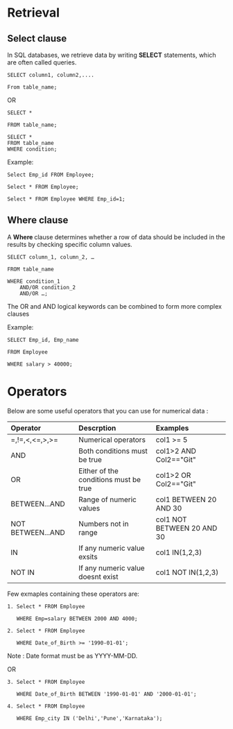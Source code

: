 # Retrieval

## Select clause 

In SQL databases, we retrieve data by writing <b>SELECT</b> statements, which are often called queries.
```
SELECT column1, column2,....

From table_name;
```
OR
```
SELECT * 

FROM table_name;

SELECT * 
FROM table_name 
WHERE condition;
```

Example:
```
Select Emp_id FROM Employee;

Select * FROM Employee;

Select * FROM Employee WHERE Emp_id=1;
```
## Where clause

A <b>Where </b>clause determines whether a row of data should be included in the results by checking specific column values.
```
SELECT column_1, column_2, …

FROM table_name

WHERE condition_1
    AND/OR condition_2
    AND/OR …;
```
The OR and AND logical keywords can be combined to form more complex clauses 

Example:
```
SELECT Emp_id, Emp_name

FROM Employee

WHERE salary > 40000;
```

# Operators

Below are some useful operators that you can use for numerical data :

| Operator | Descrption | Examples
|:---|:---|:---
=,!=,<,<=,>,>=| Numerical operators| col1 >= 5|
AND | Both conditions must be true| col1>2 AND Col2=="Git"|
OR| Either of the conditions must be true| col1>2 OR Col2=="Git"|
BETWEEN...AND| Range of numeric values| col1 BETWEEN 20 AND 30|
NOT BETWEEN...AND| Numbers not in range| col1 NOT BETWEEN 20 AND 30|
IN | If any numeric value exsits| col1 IN(1,2,3)|
NOT IN| If any numeric value doesnt exist| col1 NOT IN(1,2,3)|

Few exmaples containing these operators are: 
```
1. Select * FROM Employee

   WHERE Emp=salary BETWEEN 2000 AND 4000;
```

```
2. Select * FROM Employee

   WHERE Date_of_Birth >= '1990-01-01';
```
Note : Date format must be as YYYY-MM-DD.

OR 
```
3. Select * FROM Employee

   WHERE Date_of_Birth BETWEEN '1990-01-01' AND '2000-01-01';
```

```
4. Select * FROM Employee

   WHERE Emp_city IN ('Delhi','Pune','Karnataka');
```
